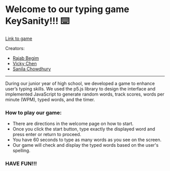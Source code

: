 # Welcome to our typing game KeySanity!!! ⌨️
[Link to game](https://sanilac6459.github.io/sep11-freedom-project/intro/)


Creators: 
* [Rajab Begim](https://github.com/Rajabb4685)
* [Vicky Chen](https://github.com/vickyc6811)
* [Sanila Chowdhury](https://github.com/sanilac6459)

---------
During our junior year of high school, we developed a game to enhance user’s typing skills. We used the p5.js library to design the interface and implemented JavaScript to generate random words, track scores, words per minute (WPM), typed words, and the timer.

### How to play our game:
* There are directions in the welcome page on how to start.
* Once you click the start button, type exactly the displayed word and press enter or return to proceed.
* You have 60 seconds to type as many words as you see on the screen.
* Our game will check and display the typed words based on the user's spelling.

### HAVE FUN!!!
